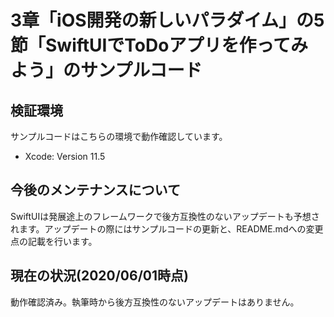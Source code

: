 # 3章「iOS開発の新しいパラダイム」の5節「SwiftUIでToDoアプリを作ってみよう」のサンプルコード

## 検証環境

サンプルコードはこちらの環境で動作確認しています。

- Xcode: Version 11.5

## 今後のメンテナンスについて

SwiftUIは発展途上のフレームワークで後方互換性のないアップデートも予想されます。アップデートの際にはサンプルコードの更新と、README.mdへの変更点の記載を行います。

## 現在の状況(2020/06/01時点)

動作確認済み。執筆時から後方互換性のないアップデートはありません。
